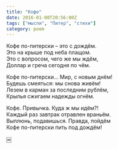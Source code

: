 ```yaml
---
title: "Кофе"
date: 2016-01-08T20:56:00Z
tags: ["мысли", "Питер", "стихи"]
category: poem
---
```


Кофе по-питерски – это с дождём.  
Это на крыше под неба плащом.  
Это с вопросом, чего же мы ждём,  
Доллар и греча сегодня по чём.

Кофе по-питерски… Мир, с новым днём!  
Будешь смеяться: мы снова живём!  
Лезем в карман за последним рублём,  
Крылья сжигаем надежды огнём.

Кофе. Привычка. Куда ж мы идём?!  
Каждый раз завтрак отравлен враньём.  
Выплюнь, подавишься. Правда, пойдём  
Кофе по-питерски пить под дождём!

￼


